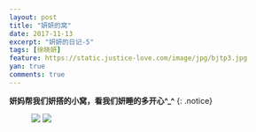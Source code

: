 ```yaml
---
layout: post
title: "妍妍的窝"
date: 2017-11-13
excerpt: "妍妍的日记-5"
tags: [徐晓妍]
feature: https://static.justice-love.com/image/jpg/bjtp3.jpg
yan: true
comments: true
---
```


**妍妈帮我们妍搭的小窝，看我们妍睡的多开心^_^**
{: .notice}
<figure>
    <a href="{{ site.staticUrl }}/yanyan/image/yanyandewo.jpg"><img src="{{ site.staticUrl }}/yanyan/image/yanyandewo.jpg" /></a>
	<a href="{{ site.staticUrl }}/yanyan/image/yanyandewo2.jpg"><img src="{{ site.staticUrl }}/yanyan/image/yanyandewo2.jpg" /></a>
</figure>